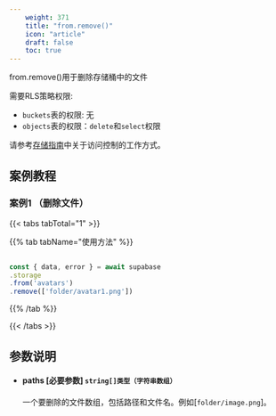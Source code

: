 ```yaml
---
    weight: 371
    title: "from.remove()"
    icon: "article"
    draft: false
    toc: true
---
```


from.remove()用于删除存储桶中的文件

需要RLS策略权限:
  - `buckets`表的权限: 无
  - `objects`表的权限：`delete`和`select`权限

请参考[存储指南](/docs/app/storage/storage#access-control)中关于访问控制的工作方式。

## 案例教程

### 案例1 （删除文件）

{{< tabs tabTotal="1" >}}


{{% tab tabName="使用方法" %}}



  ```ts
                                                                                   
const { data, error } = await supabase
  .storage
  .from('avatars')
  .remove(['folder/avatar1.png'])
  ```



{{% /tab %}}

{{< /tabs >}}


## 参数说明


<ul className="method-list-group">
  
<li className="method-list-item">
  <h4 className="method-list-item-label">
    <span className="method-list-item-label-name">
      paths
    </span>
    <span className="method-list-item-label-badge required">
      [必要参数]
    </span>
    <span className="method-list-item-validation">
      <code>string[]类型（字符串数组）</code>
    </span>
  </h4>
  <div class="method-list-item-description">

一个要删除的文件数组，包括路径和文件名。例如[`folder/image.png`]。

  </div>
  
</li>

</ul>





